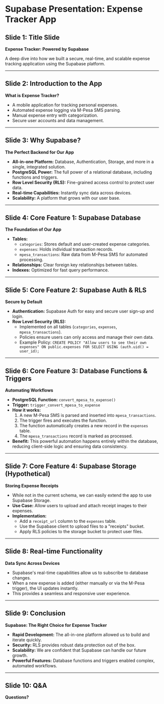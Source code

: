 # Supabase Presentation: Expense Tracker App

## Slide 1: Title Slide

**Expense Tracker: Powered by Supabase**

A deep dive into how we built a secure, real-time, and scalable expense tracking application using the Supabase platform.

---

## Slide 2: Introduction to the App

**What is Expense Tracker?**

- A mobile application for tracking personal expenses.
- Automated expense logging via M-Pesa SMS parsing.
- Manual expense entry with categorization.
- Secure user accounts and data management.

---

## Slide 3: Why Supabase?

**The Perfect Backend for Our App**

- **All-in-one Platform:** Database, Authentication, Storage, and more in a single, integrated solution.
- **PostgreSQL Power:** The full power of a relational database, including functions and triggers.
- **Row Level Security (RLS):** Fine-grained access control to protect user data.
- **Real-time Capabilities:** Instantly sync data across devices.
- **Scalability:** A platform that grows with our user base.

---

## Slide 4: Core Feature 1: Supabase Database

**The Foundation of Our App**

- **Tables:**
    - `categories`: Stores default and user-created expense categories.
    - `expenses`: Holds individual transaction records.
    - `mpesa_transactions`: Raw data from M-Pesa SMS for automated processing.
- **Relationships:** Clear foreign key relationships between tables.
- **Indexes:** Optimized for fast query performance.

---

## Slide 5: Core Feature 2: Supabase Auth & RLS

**Secure by Default**

- **Authentication:** Supabase Auth for easy and secure user sign-up and login.
- **Row Level Security (RLS):**
    - Implemented on all tables (`categories`, `expenses`, `mpesa_transactions`).
    - Policies ensure users can only access and manage their own data.
    - Example Policy: `CREATE POLICY "Allow users to see their own expenses" ON public.expenses FOR SELECT USING (auth.uid() = user_id);`

---

## Slide 6: Core Feature 3: Database Functions & Triggers

**Automating Workflows**

- **PostgreSQL Function:** `convert_mpesa_to_expense()`
- **Trigger:** `trigger_convert_mpesa_to_expense`
- **How it works:**
    1. A new M-Pesa SMS is parsed and inserted into `mpesa_transactions`.
    2. The trigger fires and executes the function.
    3. The function automatically creates a new record in the `expenses` table.
    4. The `mpesa_transactions` record is marked as processed.
- **Benefit:** This powerful automation happens entirely within the database, reducing client-side logic and ensuring data consistency.

---

## Slide 7: Core Feature 4: Supabase Storage (Hypothetical)

**Storing Expense Receipts**

- While not in the current schema, we can easily extend the app to use Supabase Storage.
- **Use Case:** Allow users to upload and attach receipt images to their expenses.
- **Implementation:**
    - Add a `receipt_url` column to the `expenses` table.
    - Use the Supabase client to upload files to a "receipts" bucket.
    - Apply RLS policies to the storage bucket to protect user files.

---

## Slide 8: Real-time Functionality

**Data Sync Across Devices**

- Supabase's real-time capabilities allow us to subscribe to database changes.
- When a new expense is added (either manually or via the M-Pesa trigger), the UI updates instantly.
- This provides a seamless and responsive user experience.

---

## Slide 9: Conclusion

**Supabase: The Right Choice for Expense Tracker**

- **Rapid Development:** The all-in-one platform allowed us to build and iterate quickly.
- **Security:** RLS provides robust data protection out of the box.
- **Scalability:** We are confident that Supabase can handle our future growth.
- **Powerful Features:** Database functions and triggers enabled complex, automated workflows.

---

## Slide 10: Q&A

**Questions?**
